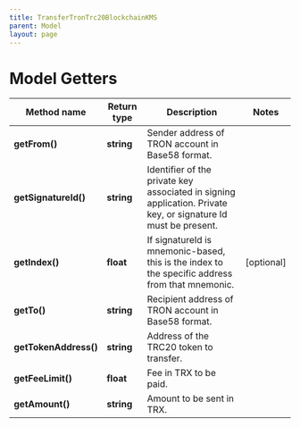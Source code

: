 ```yaml
---
title: TransferTronTrc20BlockchainKMS
parent: Model
layout: page
---
```


# Model Getters

Method name | Return type | Description | Notes
------------ | ------------- | ------------- | -------------
**getFrom()** | **string** | Sender address of TRON account in Base58 format. |
**getSignatureId()** | **string** | Identifier of the private key associated in signing application. Private key, or signature Id must be present. |
**getIndex()** | **float** | If signatureId is mnemonic-based, this is the index to the specific address from that mnemonic. | [optional]
**getTo()** | **string** | Recipient address of TRON account in Base58 format. |
**getTokenAddress()** | **string** | Address of the TRC20 token to transfer. |
**getFeeLimit()** | **float** | Fee in TRX to be paid. |
**getAmount()** | **string** | Amount to be sent in TRX. |

